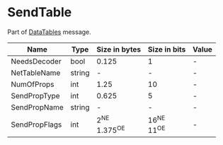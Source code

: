 # SendTable

Part of [DataTables](../messages/datatables.md) message.

| Name | Type | Size in bytes | Size in bits | Value |
| --- | --- | --- | --- | --- |
| NeedsDecoder | bool | 0.125 | 1 | - |
| NetTableName | string | - | - | - |
| NumOfProps | int | 1.25 | 10 | - |
| SendPropType | int | 0.625 | 5 | - |
| SendPropName | string | - | - | - |
| SendPropFlags | int | 2<sup title="New Engine">NE</sup><br>1.375<sup title="Old Engine">OE</sup> | 16<sup title="New Engine">NE</sup><br>11<sup title="Old Engine">OE</sup> | - |
